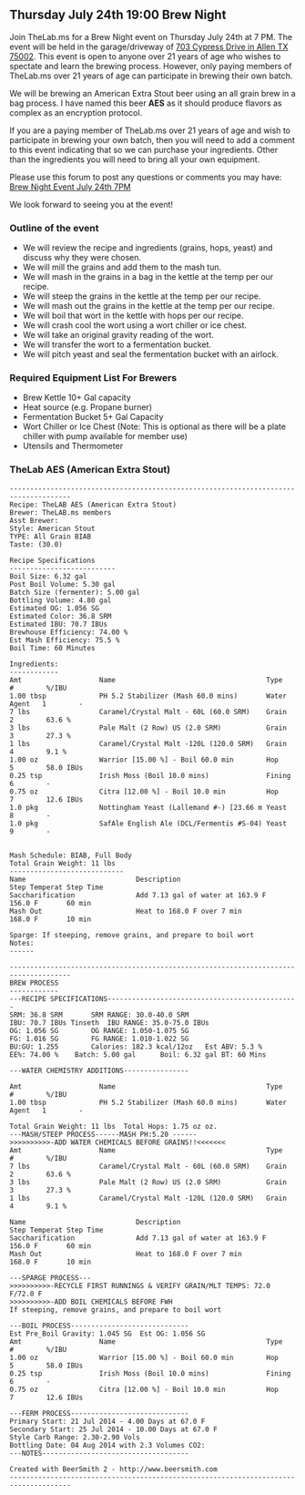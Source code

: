Thursday July 24th 19:00 Brew Night
-----------------------------------

Join TheLab.ms for a Brew Night event on Thursday July 24th at 7 PM. The
event will be held in the garage/driveway of [703 Cypress Drive in Allen
TX 75002](https://goo.gl/maps/l7MTr). This event is open to anyone over
21 years of age who wishes to spectate and learn the brewing process.
However, only paying members of TheLab.ms over 21 years of age can
participate in brewing their own batch.

We will be brewing an American Extra Stout beer using an all grain brew
in a bag process. I have named this beer **AES** as it should produce
flavors as complex as an encryption protocol.

If you are a paying member of TheLab.ms over 21 years of age and wish to
participate in brewing your own batch, then you will need to add a
comment to this event indicating that so we can purchase your
ingredients. Other than the ingredients you will need to bring all your
own equipment.

Please use this forum to post any questions or comments you may have:
[Brew Night Event July 24th
7PM](http://forum.thelab.ms/viewtopic.php?f=11&t=2028)

We look forward to seeing you at the event!

### Outline of the event

-   We will review the recipe and ingredients (grains, hops, yeast) and
    discuss why they were chosen.
-   We will mill the grains and add them to the mash tun.
-   We will mash in the grains in a bag in the kettle at the temp per
    our recipe.
-   We will steep the grains in the kettle at the temp per our recipe.
-   We will mash out the grains in the kettle at the temp per our
    recipe.
-   We will boil that wort in the kettle with hops per our recipe.
-   We will crash cool the wort using a wort chiller or ice chest.
-   We will take an original gravity reading of the wort.
-   We will transfer the wort to a fermentation bucket.
-   We will pitch yeast and seal the fermentation bucket with an
    airlock.

### Required Equipment List For Brewers

-   Brew Kettle 10+ Gal capacity
-   Heat source (e.g. Propane burner)
-   Fermentation Bucket 5+ Gal Capacity
-   Wort Chiller or Ice Chest (Note: This is optional as there will be a
    plate chiller with pump available for member use)
-   Utensils and Thermometer

### TheLab AES (American Extra Stout)

    -------------------------------------------------------------------------------------
    Recipe: TheLAB AES (American Extra Stout)
    Brewer: TheLAB.ms members
    Asst Brewer: 
    Style: American Stout
    TYPE: All Grain BIAB
    Taste: (30.0) 

    Recipe Specifications
    --------------------------
    Boil Size: 6.32 gal
    Post Boil Volume: 5.30 gal
    Batch Size (fermenter): 5.00 gal   
    Bottling Volume: 4.80 gal
    Estimated OG: 1.056 SG
    Estimated Color: 36.8 SRM
    Estimated IBU: 70.7 IBUs
    Brewhouse Efficiency: 74.00 %
    Est Mash Efficiency: 75.5 %
    Boil Time: 60 Minutes

    Ingredients:
    ------------
    Amt                   Name                                     Type          #        %/IBU         
    1.00 tbsp             PH 5.2 Stabilizer (Mash 60.0 mins)       Water Agent   1        -             
    7 lbs                 Caramel/Crystal Malt - 60L (60.0 SRM)    Grain         2        63.6 %        
    3 lbs                 Pale Malt (2 Row) US (2.0 SRM)           Grain         3        27.3 %        
    1 lbs                 Caramel/Crystal Malt -120L (120.0 SRM)   Grain         4        9.1 %         
    1.00 oz               Warrior [15.00 %] - Boil 60.0 min        Hop           5        58.0 IBUs     
    0.25 tsp              Irish Moss (Boil 10.0 mins)              Fining        6        -             
    0.75 oz               Citra [12.00 %] - Boil 10.0 min          Hop           7        12.6 IBUs     
    1.0 pkg               Nottingham Yeast (Lallemand #-) [23.66 m Yeast         8        -             
    1.0 pkg               SafAle English Ale (DCL/Fermentis #S-04) Yeast         9        -             


    Mash Schedule: BIAB, Full Body
    Total Grain Weight: 11 lbs
    ----------------------------
    Name                           Description                             Step Temperat Step Time     
    Saccharification               Add 7.13 gal of water at 163.9 F        156.0 F       60 min        
    Mash Out                       Heat to 168.0 F over 7 min              168.0 F       10 min        

    Sparge: If steeping, remove grains, and prepare to boil wort
    Notes:
    ------

    -------------------------------------------------------------------------------------
    BREW PROCESS
    ------------
    ---RECIPE SPECIFICATIONS-----------------------------------------------
    SRM: 36.8 SRM       SRM RANGE: 30.0-40.0 SRM
    IBU: 70.7 IBUs Tinseth  IBU RANGE: 35.0-75.0 IBUs
    OG: 1.056 SG        OG RANGE: 1.050-1.075 SG
    FG: 1.016 SG        FG RANGE: 1.010-1.022 SG
    BU:GU: 1.255        Calories: 182.3 kcal/12oz   Est ABV: 5.3 %      
    EE%: 74.00 %    Batch: 5.00 gal      Boil: 6.32 gal BT: 60 Mins

    ---WATER CHEMISTRY ADDITIONS----------------

    Amt                   Name                                     Type          #        %/IBU         
    1.00 tbsp             PH 5.2 Stabilizer (Mash 60.0 mins)       Water Agent   1        -             

    Total Grain Weight: 11 lbs  Total Hops: 1.75 oz oz.
    ---MASH/STEEP PROCESS------MASH PH:5.20 ------
    >>>>>>>>>>-ADD WATER CHEMICALS BEFORE GRAINS!!<<<<<<<
    Amt                   Name                                     Type          #        %/IBU         
    7 lbs                 Caramel/Crystal Malt - 60L (60.0 SRM)    Grain         2        63.6 %        
    3 lbs                 Pale Malt (2 Row) US (2.0 SRM)           Grain         3        27.3 %        
    1 lbs                 Caramel/Crystal Malt -120L (120.0 SRM)   Grain         4        9.1 %         

    Name                           Description                             Step Temperat Step Time     
    Saccharification               Add 7.13 gal of water at 163.9 F        156.0 F       60 min        
    Mash Out                       Heat to 168.0 F over 7 min              168.0 F       10 min        

    ---SPARGE PROCESS---
    >>>>>>>>>>-RECYCLE FIRST RUNNINGS & VERIFY GRAIN/MLT TEMPS: 72.0 F/72.0 F
    >>>>>>>>>>-ADD BOIL CHEMICALS BEFORE FWH
    If steeping, remove grains, and prepare to boil wort

    ---BOIL PROCESS-----------------------------
    Est Pre_Boil Gravity: 1.045 SG  Est OG: 1.056 SG
    Amt                   Name                                     Type          #        %/IBU         
    1.00 oz               Warrior [15.00 %] - Boil 60.0 min        Hop           5        58.0 IBUs     
    0.25 tsp              Irish Moss (Boil 10.0 mins)              Fining        6        -             
    0.75 oz               Citra [12.00 %] - Boil 10.0 min          Hop           7        12.6 IBUs     

    ---FERM PROCESS-----------------------------
    Primary Start: 21 Jul 2014 - 4.00 Days at 67.0 F
    Secondary Start: 25 Jul 2014 - 10.00 Days at 67.0 F
    Style Carb Range: 2.30-2.90 Vols
    Bottling Date: 04 Aug 2014 with 2.3 Volumes CO2: 
    ---NOTES------------------------------------

    Created with BeerSmith 2 - http://www.beersmith.com
    -------------------------------------------------------------------------------------
